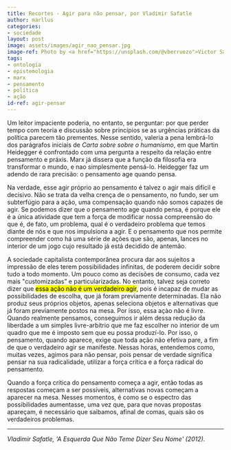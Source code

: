```yaml
---
title: Recortes - Agir para não pensar, por Vladimir Safatle
author: marllus
categories:
- sociedade
layout: post
image: assets/images/agir_nao_pensar.jpg
image-ref: Photo by <a href="https://unsplash.com/@vberruezo">Victor Sánchez Berruezo</a>
tags:
- ontologia
- epistemologia
- marx
- pensamento
- política
- ação
id-ref: agir-pensar
---
```


Um leitor impaciente poderia, no entanto, se perguntar: por que perder tempo com teoria e discussão sobre princípios se as urgências práticas da política parecem tão prementes. Nesse sentido, valeria a pena lembrá-lo dos parágrafos iniciais de *Carta sobre sobre o humanismo*, em que Martin Heidegger é confrontado com uma pergunta a respeito da relação entre pensamento e práxis. Marx já dissera que a função da filosofia era transformar o mundo, e nao simplesmente pensá-lo. Heidegger faz um adendo de rara precisão: o pensamento age quando pensa.

Na verdade, esse agir próprio ao pensamento é talvez o agir mais difícil e decisivo. Não se trata da velha crença de o pensamento, no fundo, ser um subterfúgio para a ação, uma compensação quando não somos capazes de agir. Se podemos dizer que o pensamento age quando pensa, é porque ele é a única atividade que tem a força de modificar nossa compreensão do que é, de fato, um problema, qual é o verdadeiro problema que temos diante de nós e que nos impulsiona a agir. E o pensamento que nos permite compreender como há uma série de ações que são, apenas, lances no interior de um jogo cujo resultado já está decidido de antemão.

A sociedade capitalista contemporânea procura dar aos sujeitos a impressão de eles terem possibilidades infinitas, de poderem decidir sobre tudo a todo momento. Um pouco como as decisões de consumo, cada vez mais "customizadas” e particularizadas. No entanto, talvez seja correto dizer que <mark>essa ação não é um verdadeiro agir</mark>, pois é incapaz de mudar as possibilidades de escolha, que já foram previamente determinadas. Ela não produz seus próprios objetos, apenas seleciona objetos e alternativas que já foram previamente postos na mesa. Por isso, essa açào não é livre.
Quando realmente pensamos, conseguimos ir além dessa redução da liberdade a um simples livre-arbítrio que me faz escolher no interior de um quadro que me é imposto sem que eu possa produzí-lo. Por isso, o pensamento, quando aparece, exige que toda ação não efetiva pare, a fim de que o verdadeiro agir se manifeste. Nessas horas, entendemos como, muitas vezes, agimos para não pensar, pois pensar de verdade significa pensar na sua radicalidade, utilizar a força crítica e a força radical do pensamento.

Quando a força crítica do pensamento começa a agir, então todas as respostas começam a ser possíveis, alternativas novas começam a aparecer na mesa. Nesses momentos, é como se o espectro das possibilidades aumentasse, uma vez que, para que novas propostas apareçam, é necessário que saibamos, afinal de comas, quais são os verdadeiros problemas.

___

*Vladimir Safatle, 'A Esquerda Que Não Teme Dizer Seu Nome' (2012).*
